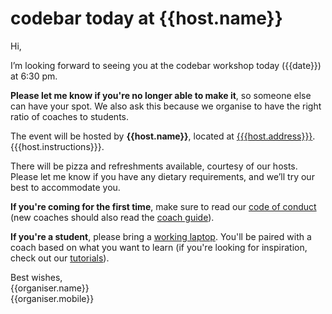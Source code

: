 # codebar today at {{host.name}}

Hi,

I’m looking forward to seeing you at the codebar workshop today ({{date}}) at 6:30 pm.

**Please let me know if you're no longer able to make it**, so someone else can have your spot. We also ask this because we organise to have the right ratio of coaches to students.

The event will be hosted by **{{host.name}}**, located at [{{{host.address}}}]({{host.map}}). {{{host.instructions}}}.

There will be pizza and refreshments available, courtesy of our hosts. Please let me know if you have any dietary requirements, and we’ll try our best to accommodate you.

**If you're coming for the first time**, make sure to read our [code of conduct][coc] (new coaches should also read the [coach guide][coach-guide]).

**If you're a student**, please bring a [working laptop][setup]. You'll be paired with a coach based on what you want to learn (if you're looking for inspiration, check out our [tutorials]).

Best wishes,\
{{organiser.name}}\
{{organiser.mobile}}

[coc]: https://codebar.io/code-of-conduct
[coach-guide]: https://codebar.io/effective-teacher-guide
[setup]: http://tutorials.codebar.io/general/setup/tutorial.html
[tutorials]: http://tutorials.codebar.io/